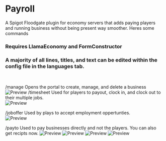 # Payroll
A Spigot Floodgate plugin for economy servers that adds paying players and running business without being present way smoother.
Heres some commands <br>

### Requires LlamaEconomy and FormConstructor

### A majority of all lines, titles, and text can be edited within the config file in the languages tab.
<br>

/manage
Opens the portal to create, manage, and delete a business <br>
![Preview](https://cloudburstmc.org/attachments/minecraft_20220213124247-jpg.3508/)
/timesheet
Used for players to payout, clock in, and clock out to their multiple jobs. <br>
![Preview](https://cloudburstmc.org/attachments/minecraft_20220213124528-jpg.3509/)


/joboffer
Used by plays to accept employment oppertunties.<br>
![Preview](https://cloudburstmc.org/attachments/minecraft_20220213124327-jpg.3510/)

/payto
Used to pay businesses directly and not the players. You can also get recipts now.
![Preview](https://cloudburstmc.org/attachments/minecraft_20220213142820-jpg.3512/)
![Preview](https://cloudburstmc.org/attachments/minecraft_20220213142820-jpg.3512/)
![Preview](https://cloudburstmc.org/attachments/minecraft_20220213142826-jpg.3513/)
![Preview](https://cloudburstmc.org/attachments/minecraft_20220213142826-jpg.3514/)
